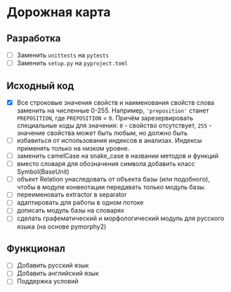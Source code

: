 # Дорожная карта

## Разработка

- [ ] Заменить `unittests` на `pytests`
- [ ] Заменить `setup.py` на `pyproject.toml`

## Исходный код

- [x] Все строковые значения свойств и наименования свойств слова заменить на численные 0-255. Например, `'preposition'` станет `PREPOSITION`, где `PREPOSITION` = `0`.
  Причём зарезервировать специальные коды для значения: `0` - свойство отсутствует, `255` - значение свойства может быть любым, но должно быть
- [ ] избавиться от использования индексов в анализах. Индексы применять только на низком уровне.
- [ ] заменить camelCase на snake_case в названии методов и функций
- [ ] вместо словаря для обозначения символа добавить класс Symbol(BaseUnit)
- [ ] объект Relation унаследовать от объекта базы (или подобного), чтобы в модуле конвеотации передавать только модуль базы.
- [ ] переименовать extractor в separator
- [ ] адаптировать для работы в одном потоке
- [ ] дописать модуль базы на словарях
- [ ] сделать графематический и морфологический модуль для русского языка (на основе pymorphy2)

## Функционал

- [ ] Добавить русский язык
- [ ] Добавить английский язык
- [ ] Поддержка условий
